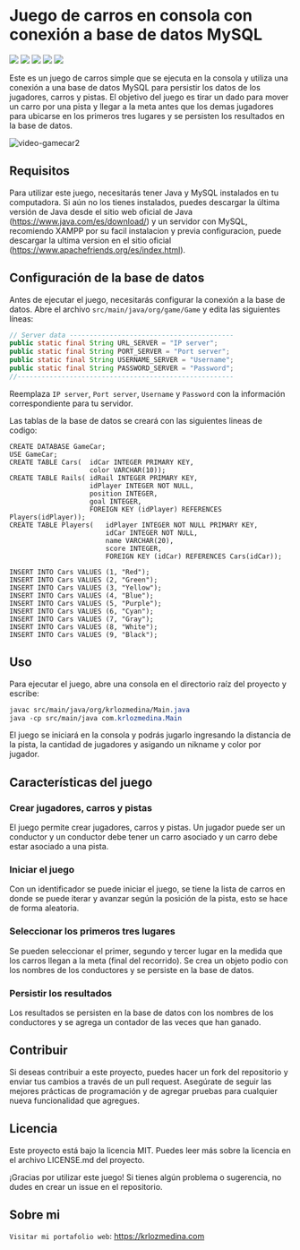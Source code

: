 # Juego de carros en consola con conexión a base de datos MySQL

![](https://img.shields.io/github/stars/KrlozMedina/GameCar)
![](https://img.shields.io/github/forks/KrlozMedina/GameCar)
![](https://img.shields.io/github/tag/KrlozMedina/GameCar)
![](https://img.shields.io/github/release/KrlozMedina/GameCar)
![](https://img.shields.io/github/issues/KrlozMedina/GameCar)

Este es un juego de carros simple que se ejecuta en la consola y utiliza una
conexión a una base de datos MySQL para persistir los datos de los jugadores,
carros y pistas. El objetivo del juego es tirar un dado para mover un carro
por una pista y llegar a la meta antes que los demas jugadores para ubicarse
en  los primeros tres lugares y se persisten los resultados en la base de
datos.

![video-gamecar2](https://user-images.githubusercontent.com/78941509/227647932-328ed475-69ba-4f99-8372-153f3915aa10.gif)

## Requisitos

Para utilizar este juego, necesitarás tener Java y MySQL instalados en tu
computadora. Si aún no los tienes instalados, puedes descargar la última
versión de Java desde el sitio web oficial de Java (https://www.java.com/es/download/)
y un servidor con MySQL, recomiendo XAMPP por su facil instalacion y previa
configuracion, puede descargar la ultima version en el sitio oficial (https://www.apachefriends.org/es/index.html).

## Configuración de la base de datos

Antes de ejecutar el juego, necesitarás configurar la conexión a la base de
datos. Abre el archivo `src/main/java/org/game/Game` y edita
las siguientes líneas:

```java
// Server data -----------------------------------------
public static final String URL_SERVER = "IP server";
public static final String PORT_SERVER = "Port server";
public static final String USERNAME_SERVER = "Username";
public static final String PASSWORD_SERVER = "Password";
//------------------------------------------------------
```

Reemplaza `IP server`, `Port server`, `Username` y `Password` con la
información correspondiente para tu servidor.

Las tablas de la base de datos se creará con las siguientes lineas de codigo:

```roomsql
CREATE DATABASE GameCar;
USE GameCar;
CREATE TABLE Cars(  idCar INTEGER PRIMARY KEY,
                    color VARCHAR(10));
CREATE TABLE Rails( idRail INTEGER PRIMARY KEY,
                    idPlayer INTEGER NOT NULL,
                    position INTEGER,
                    goal INTEGER,
                    FOREIGN KEY (idPlayer) REFERENCES Players(idPlayer));
CREATE TABLE Players(   idPlayer INTEGER NOT NULL PRIMARY KEY,
                        idCar INTEGER NOT NULL,
                        name VARCHAR(20),
                        score INTEGER,
                        FOREIGN KEY (idCar) REFERENCES Cars(idCar));

INSERT INTO Cars VALUES (1, "Red");
INSERT INTO Cars VALUES (2, "Green");
INSERT INTO Cars VALUES (3, "Yellow");
INSERT INTO Cars VALUES (4, "Blue");
INSERT INTO Cars VALUES (5, "Purple");
INSERT INTO Cars VALUES (6, "Cyan");
INSERT INTO Cars VALUES (7, "Gray");
INSERT INTO Cars VALUES (8, "White");
INSERT INTO Cars VALUES (9, "Black");
```

## Uso

Para ejecutar el juego, abre una consola en el directorio raíz del proyecto
y escribe:

```css
javac src/main/java/org/krlozmedina/Main.java
java -cp src/main/java com.krlozmedina.Main
```

El juego se iniciará en la consola y podrás jugarlo ingresando la distancia
de la pista, la cantidad de jugadores y asigando un nikname y color por
jugador.

## Características del juego

### Crear jugadores, carros y pistas

El juego permite crear jugadores, carros y pistas. Un jugador puede ser un
conductor y un conductor debe tener un carro asociado y un carro debe estar
asociado a una pista.

### Iniciar el juego

Con un identificador se puede iniciar el juego, se tiene la lista de carros
en donde se puede iterar y avanzar según la posición de la pista, esto se
hace de forma aleatoria.

### Seleccionar los primeros tres lugares

Se pueden seleccionar el primer, segundo y tercer lugar en la medida que
los carros llegan a la meta (final del recorrido). Se crea un objeto podio
con los nombres de los conductores y se persiste en la base de datos.

### Persistir los resultados

Los resultados se persisten en la base de datos con los nombres de los
conductores y se agrega un contador de las veces que han ganado.

## Contribuir

Si deseas contribuir a este proyecto, puedes hacer un fork del repositorio
y enviar tus cambios a través de un pull request. Asegúrate de seguir las
mejores prácticas de programación y de agregar pruebas para cualquier nueva
funcionalidad que agregues.

## Licencia

Este proyecto está bajo la licencia MIT. Puedes leer más sobre la licencia
en el archivo LICENSE.md del proyecto.

¡Gracias por utilizar este juego! Si tienes algún problema o sugerencia, no
dudes en crear un issue en el repositorio.

## Sobre mi

`Visitar mi portafolio web`: <https://krlozmedina.com>